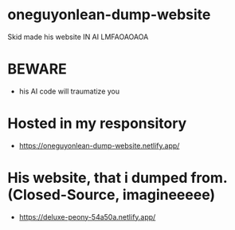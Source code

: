 # oneguyonlean-dump-website
Skid made his website IN AI LMFAOAOAOA

# BEWARE
- his AI code will traumatize you
# Hosted in my responsitory
- https://oneguyonlean-dump-website.netlify.app/
# His website, that i dumped from. (Closed-Source, imagineeeee)
- https://deluxe-peony-54a50a.netlify.app/
